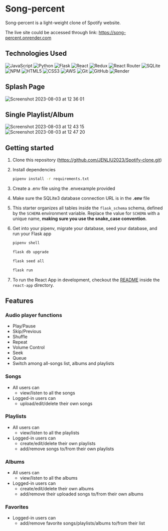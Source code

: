 # Song-percent

Song-percent is a light-weight clone of Spotify website. 

The live site could be accessed through link: https://song-percent.onrender.com
## Technologies Used
![JavaScript](https://img.shields.io/badge/javascript-%23323330.svg?style=for-the-badge&logo=javascript&logoColor=%23F7DF1E)
![Python](https://img.shields.io/badge/python-3670A0?style=for-the-badge&logo=python&logoColor=ffdd54)
![Flask](https://img.shields.io/badge/flask-%23000.svg?style=for-the-badge&logo=flask&logoColor=white)
![React](https://img.shields.io/badge/react-%2320232a.svg?style=for-the-badge&logo=react&logoColor=%2361DAFB)
![Redux](https://img.shields.io/badge/redux-%23593d88.svg?style=for-the-badge&logo=redux&logoColor=white)
![React Router](https://img.shields.io/badge/React_Router-CA4245?style=for-the-badge&logo=react-router&logoColor=white)
![SQLite](https://img.shields.io/badge/sqlite-%2307405e.svg?style=for-the-badge&logo=sqlite&logoColor=white)
![NPM](https://img.shields.io/badge/NPM-%23CB3837.svg?style=for-the-badge&logo=npm&logoColor=white)
![HTML5](https://img.shields.io/badge/html5-%23E34F26.svg?style=for-the-badge&logo=html5&logoColor=white)
![CSS3](https://img.shields.io/badge/css3-%231572B6.svg?style=for-the-badge&logo=css3&logoColor=white)
![AWS](https://img.shields.io/badge/AWS-%23FF9900.svg?style=for-the-badge&logo=amazon-aws&logoColor=white)
![Git](https://img.shields.io/badge/git-%23F05033.svg?style=for-the-badge&logo=git&logoColor=white)
![GitHub](https://img.shields.io/badge/github-%23121011.svg?style=for-the-badge&logo=github&logoColor=white)
![Render](https://img.shields.io/badge/Render-%46E3B7.svg?style=for-the-badge&logo=render&logoColor=white)

## Splash Page
![Screenshot 2023-08-03 at 12 36 01](https://github.com/JENLIU2023/Spotify-clone/assets/123348326/3cf9da63-7cbf-4083-9f22-08320fc6bbfa)

## Single Playlist/Album
![Screenshot 2023-08-03 at 12 43 15](https://github.com/JENLIU2023/Spotify-clone/assets/123348326/d2147a84-1377-4071-bbe8-bc8f4e510b78)
![Screenshot 2023-08-03 at 12 47 20](https://github.com/JENLIU2023/Spotify-clone/assets/123348326/88b3e7ba-0d40-4b0c-ac0c-317701d1d7d5)

## Getting started
1. Clone this repository (https://github.com/JENLIU2023/Spotify-clone.git)

2. Install dependencies

      ```bash
      pipenv install -r requirements.txt
      ```

3. Create a .env file using the .envexample provided

4. Make sure the SQLite3 database connection URL is in the **.env** file

5. This starter organizes all tables inside the `flask_schema` schema, defined
   by the `SCHEMA` environment variable.  Replace the value for
   `SCHEMA` with a unique name, **making sure you use the snake_case
   convention**.

6. Get into your pipenv, migrate your database, seed your database, and run your Flask app

   ```bash
   pipenv shell
   ```
   ```bash
   flask db upgrade
   ```
   ```bash
   flask seed all
   ```
   ```bash
   flask run
   ```

7. To run the React App in development, checkout the [README](./react-app/README.md) inside the `react-app` directory.


## Features

### Audio player functions
  - Play/Pause
  - Skip/Previous
  - Shuffle
  - Repeat
  - Volume Control
  - Seek
  - Queue
  - Switch among all-songs list, albums and playlists
    
### Songs
  - All users can
    - view/listen to all the songs
  - Logged-in users can
    - upload/edit/delete their own songs
### Playlists
  - All users can
    - view/listen to all the playlists
  - Logged-in users can
    - create/edit/delete their own playlists
    - add/remove songs to/from their own playlists
### Albums
  - All users can
    - view/listen to all the albums
  - Logged-in users can
    - create/edit/delete their own albums
    - add/remove their uploaded songs to/from their own albums
### Favorites
  - Logged-in users can
    - add/remove favorite songs/playlists/albums to/from their list
